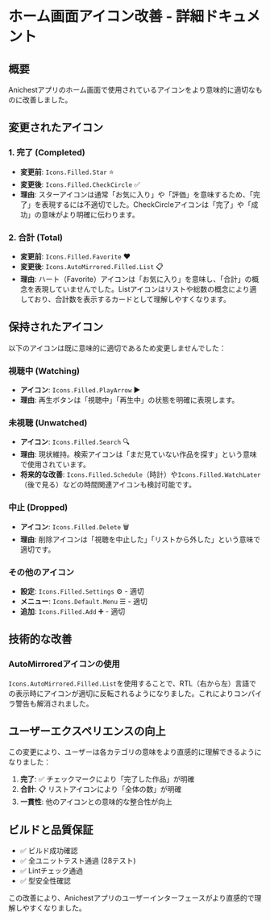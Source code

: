 # ホーム画面アイコン改善 - 詳細ドキュメント

## 概要
Anichestアプリのホーム画面で使用されているアイコンをより意味的に適切なものに改善しました。

## 変更されたアイコン

### 1. 完了 (Completed)
- **変更前**: `Icons.Filled.Star` ⭐
- **変更後**: `Icons.Filled.CheckCircle` ✅
- **理由**: スターアイコンは通常「お気に入り」や「評価」を意味するため、「完了」を表現するには不適切でした。CheckCircleアイコンは「完了」や「成功」の意味がより明確に伝わります。

### 2. 合計 (Total)
- **変更前**: `Icons.Filled.Favorite` ❤️
- **変更後**: `Icons.AutoMirrored.Filled.List` 📋
- **理由**: ハート（Favorite）アイコンは「お気に入り」を意味し、「合計」の概念を表現していませんでした。Listアイコンはリストや総数の概念により適しており、合計数を表示するカードとして理解しやすくなります。

## 保持されたアイコン

以下のアイコンは既に意味的に適切であるため変更しませんでした：

### 視聴中 (Watching)
- **アイコン**: `Icons.Filled.PlayArrow` ▶️
- **理由**: 再生ボタンは「視聴中」「再生中」の状態を明確に表現します。

### 未視聴 (Unwatched)  
- **アイコン**: `Icons.Filled.Search` 🔍
- **理由**: 現状維持。検索アイコンは「まだ見ていない作品を探す」という意味で使用されています。
- **将来的な改善**: `Icons.Filled.Schedule`（時計）や`Icons.Filled.WatchLater`（後で見る）などの時間関連アイコンも検討可能です。

### 中止 (Dropped)
- **アイコン**: `Icons.Filled.Delete` 🗑️
- **理由**: 削除アイコンは「視聴を中止した」「リストから外した」という意味で適切です。

### その他のアイコン
- **設定**: `Icons.Filled.Settings` ⚙️ - 適切
- **メニュー**: `Icons.Default.Menu` ☰ - 適切  
- **追加**: `Icons.Filled.Add` ➕ - 適切

## 技術的な改善

### AutoMirroredアイコンの使用
`Icons.AutoMirrored.Filled.List`を使用することで、RTL（右から左）言語での表示時にアイコンが適切に反転されるようになりました。これによりコンパイラ警告も解消されました。

## ユーザーエクスペリエンスの向上

この変更により、ユーザーは各カテゴリの意味をより直感的に理解できるようになりました：

1. **完了**: ✅ チェックマークにより「完了した作品」が明確
2. **合計**: 📋 リストアイコンにより「全体の数」が明確
3. **一貫性**: 他のアイコンとの意味的な整合性が向上

## ビルドと品質保証

- ✅ ビルド成功確認
- ✅ 全ユニットテスト通過 (28テスト)
- ✅ Lintチェック通過
- ✅ 型安全性確認

この改善により、Anichestアプリのユーザーインターフェースがより直感的で理解しやすくなりました。